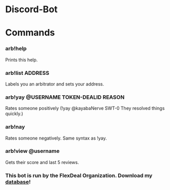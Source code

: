 # Discord-Bot

# Commands
### arb!help
Prints this help.
### arb!list ADDRESS
Labels you an arbitrator and sets your address.
### arb!yay @USERNAME TOKEN-DEALID REASON
Rates someone positively (!yay @kayabaNerve SWT-0 They resolved things quickly.)
### arb!nay
Rates someone negatively. Same syntax as !yay.
### arb!view @username
Gets their score and last 5 reviews.


### This bot is run by the FlexDeal Organization. Download my [database](https://api.flexdeal.tech/discord/db)!
